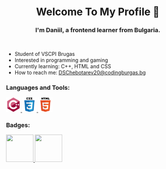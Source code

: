 <h1 align="center">Welcome To My Profile 👋</h1>
<h3 align="center">I'm Daniil, a frontend learner from Bulgaria.</h3>
<br>
<ul>
  <li>Student of VSCPI Brugas</li>
  <li>Interested in programming and gaming</li>
  <li>Currently learning: C++, HTML and CSS</li>
  <li>How to reach me: <a href ="mailto:DSChebotarev20@codingburgas.bg">DSChebotarev20@codingburgas.bg</a></li>
</ul>

<h3 align="left">Languages and Tools:</h3>
<p align="left"> <a href="https://www.w3schools.com/cpp/" target="_blank"> <img src="https://raw.githubusercontent.com/devicons/devicon/master/icons/cplusplus/cplusplus-original.svg" alt="cplusplus" width="40" height="40"/> </a> <a href="https://www.w3schools.com/css/" target="_blank"> <img src="https://raw.githubusercontent.com/devicons/devicon/master/icons/css3/css3-original-wordmark.svg" alt="css3" width="40" height="40"/> </a> <a href="https://www.w3.org/html/" target="_blank"> <img src="https://raw.githubusercontent.com/devicons/devicon/master/icons/html5/html5-original-wordmark.svg" alt="html5" width="40" height="40"/> </a> </p>


<h3 align="left">Badges:</h3>
<a href="https://www.credly.com/badges/689d9176-76a8-4635-bd18-80bcc569e533/public_url"><img src = "https://images.credly.com/size/680x680/images/fd092703-61db-4e9f-9c7c-2211d44ca87d/MOS_Word.png" width = "75" height = "75">
<a href="https://www.credly.com/badges/f966baa8-4369-43ed-a366-98dd6e975b38/public_url"><img src = "https://images.credly.com/size/680x680/images/241488f4-9110-41aa-804e-51a8f8ba430d/MTA-Introduction_to_Programming_Using_HTML_and_CSS-600x600.png" width = "75" height = "75">
